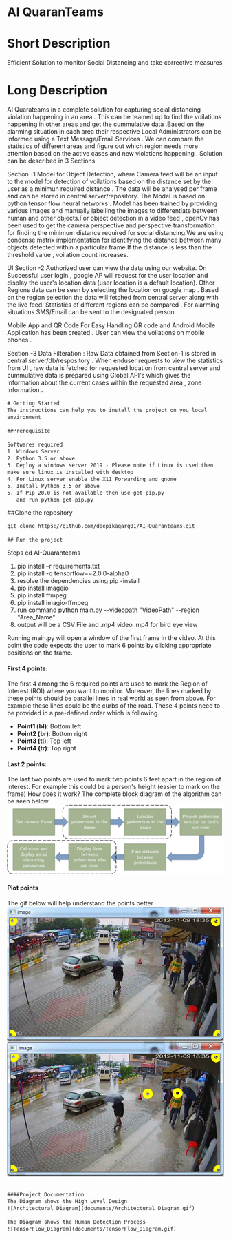 # AI QuaranTeams 

# Short Description
Efficient Solution to monitor Social Distancing and take corrective measures

# Long Description
AI Quarateams in a complete solution for capturing social distancing violation happening in an area . This can be teamed up to find the voilations happening in other areas and get the cummulative data .Based on the alarming situation in each area their respective Local Administrators can be informed using a Text Message/Email Services . We can compare the statistics of different areas and figure out which region needs more attention based on the active cases and new violations happening .
Solution can be described in 3 Sections 

Section -1 
Model for Object Detection, where Camera feed will be an input to the model for detection of  voilations based on the distance set by the user as a minimun required  distance .
The data will be analysed per frame and can be stored in central server/repository.
The Model is based on python tensor flow neural networks . Model has been trained by providing various images and manually labelling the images to differentiate between human and other objects.For object detection in a video feed , openCv has been used to get the camera perspective and perspective transformation for finding the minimum distance required for social distancing.We are using condense matrix implementation for identifying the distance between many objects detected within a particular frame.If the distance is less than the threshold value , voilation count increases.

UI 
Section -2 
Authorized user can view the data using our website. On Successful user login , google AP will request for the user location and display the user's location data (user location is a default location). Other Regions data can be seen by selecting the location on google map .
Based on the region selection the data will fetched from central server along with the live feed. Statistics of different regions can be compared . For alarming situations SMS/Email can be sent to the designated person.

Mobile App and QR Code 
For Easy Handling QR code and  Android Mobile Application has been created . User can view the voilations on mobile phones .

Section -3 
Data Filteration :
Raw Data obtained from Section-1 is stored in central server/db/respository . When enduser requests to view the statistics from UI , raw data is fetched for requested location  from central server and  cummulative data is prepared using Global API's which gives the information about the current cases within the requested area , zone information .
```
# Getting Started 
The instructions can help you to install the project on you local environment

##Prerequisite 

Softwares required 
1. Windows Server
2. Python 3.5 or above 
3. Deploy a windows server 2019 - Please note if Linux is used then make sure linux is installed with desktop 
4. For Linux server enable the X11 Forwarding and gnome 
5. Install Python 3.5 or above 
5. If Pip 20.0 is not available then use get-pip.py 
   and run python get-pip.py
```

##Clone the repository
```
git clone https://github.com/deepikagarg01/AI-Quaranteams.git

## Run the project
```
Steps 
cd AI-Quaranteams
1. pip install –r requirements.txt
2. pip install -q tensorflow==2.0.0-alpha0
3. resolve the dependencies using pip -install
4. pip install imageio
5. pip install ffmpeg
6. pip install imagio-ffmpeg
7. run command python main.py --videopath "VideoPath" --region "Area_Name"
8. output will be a CSV File and .mp4 video .mp4 for bird eye view


Running main.py will open a window of the first frame in the video. At this point the code expects the user to mark 6 points by clicking appropriate positions on the frame.

#### First 4 points:
The first 4 among the 6 required points are used to mark the Region of Interest (ROI) where you want to monitor. Moreover, the lines marked by these points should be parallel lines in real world as seen from above. For example these lines could be the curbs of the road.
These 4 points need to be provided in a pre-defined order which is following.

* __Point1 (bl)__: Bottom left
* __Point2 (br)__: Bottom right
* __Point3 (tl)__: Top left
* __Point4 (tr)__: Top right



#### Last 2 points:
The last two points are used to mark two points 6 feet apart in the region of interest. For example this could be a person's height (easier to mark on the frame)
How does it work?
The complete block diagram of the algorithm can be seen below.
![block_diagram](images/block_diagram.gif)

#### Plot points
The gif below will help understand the points better
![mark4points](images/mark4points.gif)
![mark4points](images/Pedestrian.gif)
```

####Project Documentation
The Diagram shows the High Level Design 
![Architectural_Diagram](documents/Architectural_Diagram.gif)

The Diagram shows the Human Detection Process
![TensorFlow_Diagram](documents/TensorFlow_Diagram.gif)
```


